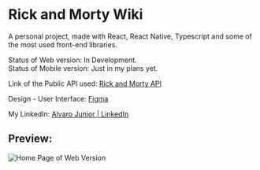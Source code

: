 # Rick and Morty Wiki

A personal project, made with React, React Native, Typescript and some of the most used front-end libraries.
<br />

Status of Web version: In Development.
<br />
Status of Mobile version: Just in my plans yet.
<br />

Link of the Public API used: <a target="_blank" href="https://rickandmortyapi.com/">Rick and Morty API</a>
<br />

Design - User Interface: <a target="_blank" href="https://www.figma.com/file/CSqSSgxoYKrHNY2o9yfnej/RM-Wiki---UI%2FUX?node-id=0%3A1"> Figma </a>
<br />

My LinkedIn: <a target="_blank" href="https://www.linkedin.com/in/alvaro-junior-831299183/"> Alvaro Junior | LinkedIn </a>
<br />

## Preview:
<div>
  <img src="https://user-images.githubusercontent.com/64383944/151773143-a11d12e4-810e-4940-8e68-507d3318a0c3.png" alt="Home Page of Web Version"/>
</div>
